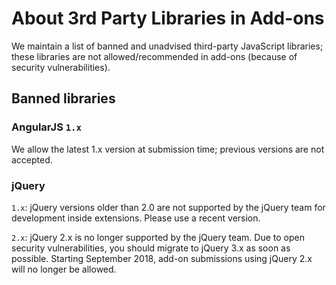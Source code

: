# About 3rd Party Libraries in Add-ons

We maintain a list of banned and unadvised third-party JavaScript libraries; these libraries are not allowed/recommended in add-ons (because of security vulnerabilities).

## Banned libraries

### AngularJS `1.x`

We allow the latest 1.x version at submission time; previous versions are not accepted.

### jQuery

`1.x`: jQuery versions older than 2.0 are not supported by the jQuery team for development inside extensions. Please use a recent version.

`2.x`: jQuery 2.x is no longer supported by the jQuery team. Due to open security vulnerabilities, you should migrate to jQuery 3.x as soon as possible. Starting September 2018, add-on submissions using jQuery 2.x will no longer be allowed.
